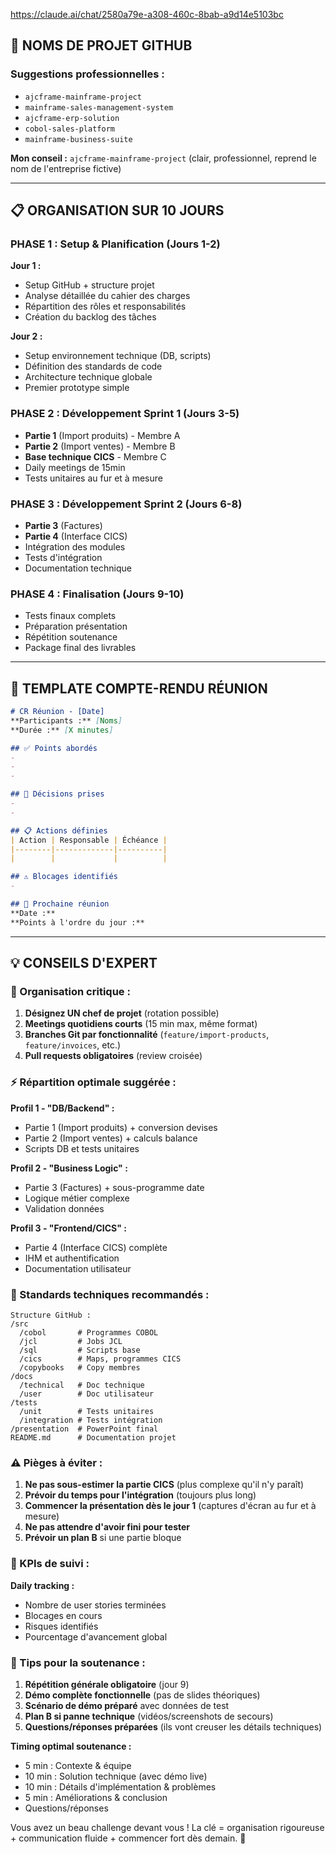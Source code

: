 https://claude.ai/chat/2580a79e-a308-460c-8bab-a9d14e5103bc

## 🚀 **NOMS DE PROJET GITHUB**

### **Suggestions professionnelles :**
- `ajcframe-mainframe-project`
- `mainframe-sales-management-system`
- `ajcframe-erp-solution`
- `cobol-sales-platform`
- `mainframe-business-suite`

**Mon conseil :** `ajcframe-mainframe-project` (clair, professionnel, reprend le nom de l'entreprise fictive)

---

## 📋 **ORGANISATION SUR 10 JOURS**

### **PHASE 1 : Setup & Planification (Jours 1-2)**
**Jour 1 :**
- Setup GitHub + structure projet
- Analyse détaillée du cahier des charges
- Répartition des rôles et responsabilités
- Création du backlog des tâches

**Jour 2 :**
- Setup environnement technique (DB, scripts)
- Définition des standards de code
- Architecture technique globale
- Premier prototype simple

### **PHASE 2 : Développement Sprint 1 (Jours 3-5)**
- **Partie 1** (Import produits) - Membre A
- **Partie 2** (Import ventes) - Membre B  
- **Base technique CICS** - Membre C
- Daily meetings de 15min
- Tests unitaires au fur et à mesure

### **PHASE 3 : Développement Sprint 2 (Jours 6-8)**
- **Partie 3** (Factures) 
- **Partie 4** (Interface CICS)
- Intégration des modules
- Tests d'intégration
- Documentation technique

### **PHASE 4 : Finalisation (Jours 9-10)**
- Tests finaux complets
- Préparation présentation
- Répétition soutenance
- Package final des livrables

---

## 📝 **TEMPLATE COMPTE-RENDU RÉUNION**

```markdown
# CR Réunion - [Date]
**Participants :** [Noms]
**Durée :** [X minutes]

## ✅ Points abordés
- 
- 
- 

## 🎯 Décisions prises
- 
- 

## 📋 Actions définies
| Action | Responsable | Échéance |
|--------|-------------|----------|
|        |             |          |

## ⚠️ Blocages identifiés
- 

## 📅 Prochaine réunion
**Date :** 
**Points à l'ordre du jour :**
```

---

## 💡 **CONSEILS D'EXPERT**

### **🎯 Organisation critique :**

1. **Désignez UN chef de projet** (rotation possible)
2. **Meetings quotidiens courts** (15 min max, même format)
3. **Branches Git par fonctionnalité** (`feature/import-products`, `feature/invoices`, etc.)
4. **Pull requests obligatoires** (review croisée)

### **⚡ Répartition optimale suggérée :**

**Profil 1 - "DB/Backend" :**
- Partie 1 (Import produits) + conversion devises
- Partie 2 (Import ventes) + calculs balance
- Scripts DB et tests unitaires

**Profil 2 - "Business Logic" :**
- Partie 3 (Factures) + sous-programme date
- Logique métier complexe
- Validation données

**Profil 3 - "Frontend/CICS" :**
- Partie 4 (Interface CICS) complète
- IHM et authentification
- Documentation utilisateur

### **🔧 Standards techniques recommandés :**

```
Structure GitHub :
/src
  /cobol       # Programmes COBOL
  /jcl         # Jobs JCL
  /sql         # Scripts base
  /cics        # Maps, programmes CICS
  /copybooks   # Copy membres
/docs
  /technical   # Doc technique
  /user        # Doc utilisateur
/tests
  /unit        # Tests unitaires
  /integration # Tests intégration
/presentation  # PowerPoint final
README.md      # Documentation projet
```

### **⚠️ Pièges à éviter :**

1. **Ne pas sous-estimer la partie CICS** (plus complexe qu'il n'y paraît)
2. **Prévoir du temps pour l'intégration** (toujours plus long)
3. **Commencer la présentation dès le jour 1** (captures d'écran au fur et à mesure)
4. **Ne pas attendre d'avoir fini pour tester**
5. **Prévoir un plan B** si une partie bloque

### **🎯 KPIs de suivi :**

**Daily tracking :**
- Nombre de user stories terminées
- Blocages en cours
- Risques identifiés
- Pourcentage d'avancement global

### **🚀 Tips pour la soutenance :**

1. **Répétition générale obligatoire** (jour 9)
2. **Démo complète fonctionnelle** (pas de slides théoriques)
3. **Scénario de démo préparé** avec données de test
4. **Plan B si panne technique** (vidéos/screenshots de secours)
5. **Questions/réponses préparées** (ils vont creuser les détails techniques)

**Timing optimal soutenance :**
- 5 min : Contexte & équipe
- 10 min : Solution technique (avec démo live)
- 10 min : Détails d'implémentation & problèmes
- 5 min : Améliorations & conclusion
- Questions/réponses

Vous avez un beau challenge devant vous ! La clé = organisation rigoureuse + communication fluide + commencer fort dès demain. 💪